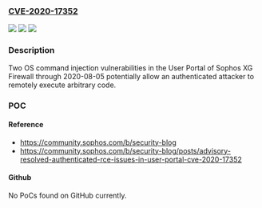 ### [CVE-2020-17352](https://cve.mitre.org/cgi-bin/cvename.cgi?name=CVE-2020-17352)
![](https://img.shields.io/static/v1?label=Product&message=n%2Fa&color=blue)
![](https://img.shields.io/static/v1?label=Version&message=n%2Fa&color=blue)
![](https://img.shields.io/static/v1?label=Vulnerability&message=n%2Fa&color=brighgreen)

### Description

Two OS command injection vulnerabilities in the User Portal of Sophos XG Firewall through 2020-08-05 potentially allow an authenticated attacker to remotely execute arbitrary code.

### POC

#### Reference
- https://community.sophos.com/b/security-blog
- https://community.sophos.com/b/security-blog/posts/advisory-resolved-authenticated-rce-issues-in-user-portal-cve-2020-17352

#### Github
No PoCs found on GitHub currently.


